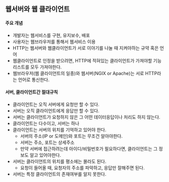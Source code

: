 ## 웹서버와 웹 클라이언트

#### 주요 개념

- 개발자는 웹서비스를 구현, 유지보수, 배포
- 사용자는 웹브라우저를 통해서 웹서비스 이용
- HTTP는 웹서버와 웹클라이언트가 서로 이야기를 나눌 때 지켜야하는 규약 혹은 언어
- 웹클라이언트로 인정을 받으려면, HTTP에 적혀있는 클라이언트가 가져야할 기능리스트를 모두 가져야한다.
- 웹브라우저(웹 클라이언트의 일종)와 웹서버(NGIX or Apache)는 서로 HTTP라는 언어로 통신한다.

#### 서버, 클라이언트간 절대규칙

- 클라이언트는 오직 서버에게 요청만 할 수 있다.
- 서버는 오직 클라이언트에게 응답만 할 수 있다.
- 서버는 클라이언트가 요청하지 않은 그 어떤 데이터응답이나 처리도 하지 않는다.
- 클라이언트는 다수이고, 서버는 하나
- 클라이언트는 서버의 위치를 기억하고 있어야 한다.
  - 서버의 주소(IP or 도메인)와 포트는 무조건 알아야한다.
  - 서버는 주소, 포트는 상세주소
  - 만약 서버에 접근하려는데 아이디/비밀번호가 필요하다면, 클라이언트는 그 정보도 알고 있어야한다.
- 서버는 클라이언트의 위치를 평소에는 몰라도 된다.
  - 요청이 들어올 때, 요청자의 주소를 파악하고, 응답만 잘해주면 된다.
- 서버는 특정 클라이언트의 존재여부를 알지 못한다.
